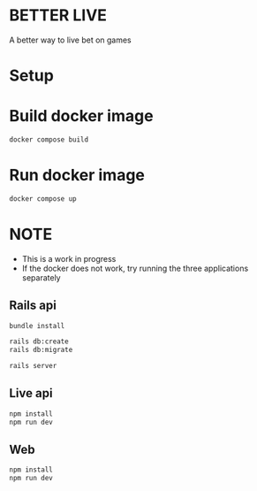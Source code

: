 # BETTER LIVE

A better way to live bet on games

# Setup

# Build docker image

```bash
docker compose build
```

# Run docker image

```bash
docker compose up
```

# NOTE

- This is a work in progress
- If the docker does not work, try running the three applications separately

## Rails api

```bash
bundle install

rails db:create
rails db:migrate

rails server
```

## Live api

```bash
npm install
npm run dev
```

## Web

```bash
npm install
npm run dev
```
